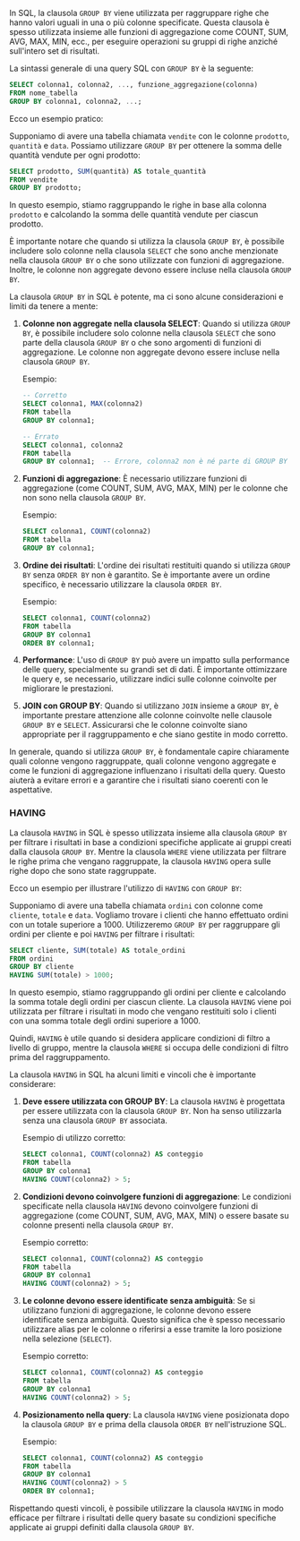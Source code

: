 In SQL, la clausola `GROUP BY` viene utilizzata per raggruppare righe che hanno valori uguali in una o più colonne specificate. Questa clausola è spesso utilizzata insieme alle funzioni di aggregazione come COUNT, SUM, AVG, MAX, MIN, ecc., per eseguire operazioni su gruppi di righe anziché sull'intero set di risultati.

La sintassi generale di una query SQL con `GROUP BY` è la seguente:

```sql
SELECT colonna1, colonna2, ..., funzione_aggregazione(colonna)
FROM nome_tabella
GROUP BY colonna1, colonna2, ...;
```

Ecco un esempio pratico:

Supponiamo di avere una tabella chiamata `vendite` con le colonne `prodotto`, `quantità` e `data`. Possiamo utilizzare `GROUP BY` per ottenere la somma delle quantità vendute per ogni prodotto:

```sql
SELECT prodotto, SUM(quantità) AS totale_quantità
FROM vendite
GROUP BY prodotto;
```

In questo esempio, stiamo raggruppando le righe in base alla colonna `prodotto` e calcolando la somma delle quantità vendute per ciascun prodotto.

È importante notare che quando si utilizza la clausola `GROUP BY`, è possibile includere solo colonne nella clausola `SELECT` che sono anche menzionate nella clausola `GROUP BY` o che sono utilizzate con funzioni di aggregazione. Inoltre, le colonne non aggregate devono essere incluse nella clausola `GROUP BY`.

La clausola `GROUP BY` in SQL è potente, ma ci sono alcune considerazioni e limiti da tenere a mente:

1. **Colonne non aggregate nella clausola SELECT**: Quando si utilizza `GROUP BY`, è possibile includere solo colonne nella clausola `SELECT` che sono parte della clausola `GROUP BY` o che sono argomenti di funzioni di aggregazione. Le colonne non aggregate devono essere incluse nella clausola `GROUP BY`.

   Esempio:
   ```sql
   -- Corretto
   SELECT colonna1, MAX(colonna2)
   FROM tabella
   GROUP BY colonna1;

   -- Errato
   SELECT colonna1, colonna2
   FROM tabella
   GROUP BY colonna1;  -- Errore, colonna2 non è né parte di GROUP BY né aggregata
   ```

2. **Funzioni di aggregazione**: È necessario utilizzare funzioni di aggregazione (come COUNT, SUM, AVG, MAX, MIN) per le colonne che non sono nella clausola `GROUP BY`.

   Esempio:
   ```sql
   SELECT colonna1, COUNT(colonna2)
   FROM tabella
   GROUP BY colonna1;
   ```

3. **Ordine dei risultati**: L'ordine dei risultati restituiti quando si utilizza `GROUP BY` senza `ORDER BY` non è garantito. Se è importante avere un ordine specifico, è necessario utilizzare la clausola `ORDER BY`.

   Esempio:
   ```sql
   SELECT colonna1, COUNT(colonna2)
   FROM tabella
   GROUP BY colonna1
   ORDER BY colonna1;
   ```

4. **Performance**: L'uso di `GROUP BY` può avere un impatto sulla performance delle query, specialmente su grandi set di dati. È importante ottimizzare le query e, se necessario, utilizzare indici sulle colonne coinvolte per migliorare le prestazioni.

5. **JOIN con GROUP BY**: Quando si utilizzano `JOIN` insieme a `GROUP BY`, è importante prestare attenzione alle colonne coinvolte nelle clausole `GROUP BY` e `SELECT`. Assicurarsi che le colonne coinvolte siano appropriate per il raggruppamento e che siano gestite in modo corretto.

In generale, quando si utilizza `GROUP BY`, è fondamentale capire chiaramente quali colonne vengono raggruppate, quali colonne vengono aggregate e come le funzioni di aggregazione influenzano i risultati della query. Questo aiuterà a evitare errori e a garantire che i risultati siano coerenti con le aspettative.

### HAVING

La clausola `HAVING` in SQL è spesso utilizzata insieme alla clausola `GROUP BY` per filtrare i risultati in base a condizioni specifiche applicate ai gruppi creati dalla clausola `GROUP BY`. Mentre la clausola `WHERE` viene utilizzata per filtrare le righe prima che vengano raggruppate, la clausola `HAVING` opera sulle righe dopo che sono state raggruppate.

Ecco un esempio per illustrare l'utilizzo di `HAVING` con `GROUP BY`:

Supponiamo di avere una tabella chiamata `ordini` con colonne come `cliente`, `totale` e `data`. Vogliamo trovare i clienti che hanno effettuato ordini con un totale superiore a 1000. Utilizzeremo `GROUP BY` per raggruppare gli ordini per cliente e poi `HAVING` per filtrare i risultati:

```sql
SELECT cliente, SUM(totale) AS totale_ordini
FROM ordini
GROUP BY cliente
HAVING SUM(totale) > 1000;
```

In questo esempio, stiamo raggruppando gli ordini per cliente e calcolando la somma totale degli ordini per ciascun cliente. La clausola `HAVING` viene poi utilizzata per filtrare i risultati in modo che vengano restituiti solo i clienti con una somma totale degli ordini superiore a 1000.

Quindi, `HAVING` è utile quando si desidera applicare condizioni di filtro a livello di gruppo, mentre la clausola `WHERE` si occupa delle condizioni di filtro prima del raggruppamento.

La clausola `HAVING` in SQL ha alcuni limiti e vincoli che è importante considerare:

1. **Deve essere utilizzata con GROUP BY**: La clausola `HAVING` è progettata per essere utilizzata con la clausola `GROUP BY`. Non ha senso utilizzarla senza una clausola `GROUP BY` associata.

   Esempio di utilizzo corretto:
   ```sql
   SELECT colonna1, COUNT(colonna2) AS conteggio
   FROM tabella
   GROUP BY colonna1
   HAVING COUNT(colonna2) > 5;
   ```

2. **Condizioni devono coinvolgere funzioni di aggregazione**: Le condizioni specificate nella clausola `HAVING` devono coinvolgere funzioni di aggregazione (come COUNT, SUM, AVG, MAX, MIN) o essere basate su colonne presenti nella clausola `GROUP BY`.

   Esempio corretto:
   ```sql
   SELECT colonna1, COUNT(colonna2) AS conteggio
   FROM tabella
   GROUP BY colonna1
   HAVING COUNT(colonna2) > 5;
   ```

3. **Le colonne devono essere identificate senza ambiguità**: Se si utilizzano funzioni di aggregazione, le colonne devono essere identificate senza ambiguità. Questo significa che è spesso necessario utilizzare alias per le colonne o riferirsi a esse tramite la loro posizione nella selezione (`SELECT`).

   Esempio corretto:
   ```sql
   SELECT colonna1, COUNT(colonna2) AS conteggio
   FROM tabella
   GROUP BY colonna1
   HAVING COUNT(colonna2) > 5;
   ```

4. **Posizionamento nella query**: La clausola `HAVING` viene posizionata dopo la clausola `GROUP BY` e prima della clausola `ORDER BY` nell'istruzione SQL.

   Esempio:
   ```sql
   SELECT colonna1, COUNT(colonna2) AS conteggio
   FROM tabella
   GROUP BY colonna1
   HAVING COUNT(colonna2) > 5
   ORDER BY colonna1;
   ```

Rispettando questi vincoli, è possibile utilizzare la clausola `HAVING` in modo efficace per filtrare i risultati delle query basate su condizioni specifiche applicate ai gruppi definiti dalla clausola `GROUP BY`.